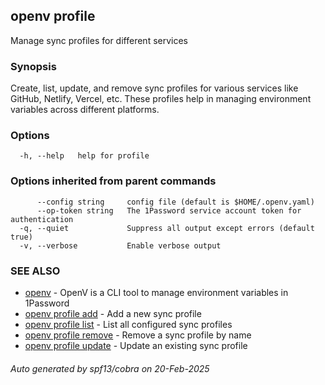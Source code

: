 ## openv profile

Manage sync profiles for different services

### Synopsis

Create, list, update, and remove sync profiles for various services like GitHub, Netlify, Vercel, etc. These profiles help in managing environment variables across different platforms.

### Options

```
  -h, --help   help for profile
```

### Options inherited from parent commands

```
      --config string     config file (default is $HOME/.openv.yaml)
      --op-token string   The 1Password service account token for authentication
  -q, --quiet             Suppress all output except errors (default true)
  -v, --verbose           Enable verbose output
```

### SEE ALSO

* [openv](openv.md)	 - OpenV is a CLI tool to manage environment variables in 1Password
* [openv profile add](openv_profile_add.md)	 - Add a new sync profile
* [openv profile list](openv_profile_list.md)	 - List all configured sync profiles
* [openv profile remove](openv_profile_remove.md)	 - Remove a sync profile by name
* [openv profile update](openv_profile_update.md)	 - Update an existing sync profile

###### Auto generated by spf13/cobra on 20-Feb-2025

